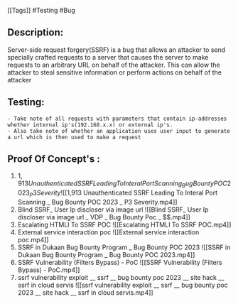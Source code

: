 [[Tags]] #Testing #Bug 

## Description:

Server-side request forgery(SSRF) is a bug that allows an attacker to send specially crafted requests to a server that causes the server to make requests to an arbitrary URL on behalf of the attacker.
This can allow the attacker to steal sensitive information or perform actions on behalf of the attacker


## Testing:
	- Take note of all requests with parameters that contain ip-addresses whether internal ip's(192.168.x.x) or external ip's.
	- Also take note of whether an application uses user input to generate a url which is then used to make a request


## Proof Of Concept's :

1. $1,913 Unauthenticated SSRF Leading To Interal Port Scanning _ Bug Bounty POC 2023 _ P3 Severity ![[$1,913 Unauthenticated SSRF Leading To Interal Port Scanning _ Bug Bounty POC 2023 _ P3 Severity.mp4]]
2. Blind SSRF_ User Ip discloser via image url ![[Blind SSRF_ User Ip discloser via image url _ VDP _ Bug Bounty Poc _ $$.mp4]]
3. Escalating HTMLI To SSRF POC ![[Escalating HTMLI To SSRF POC.mp4]]
4. External service interaction poc ![[External service interaction poc.mp4]]
5. SSRF in Dukaan Bug Bounty Program _ Bug Bounty POC 2023 ![[SSRF in Dukaan Bug Bounty Program _ Bug Bounty POC 2023.mp4]]
6. SSRF Vulnerability (Filters Bypass) - PoC ![[SSRF Vulnerability (Filters Bypass) - PoC.mp4]]
7. ssrf vulnerability exploit __ ssrf __ bug bounty poc 2023 __ site hack __ ssrf in cloud servis ![[ssrf vulnerability exploit __ ssrf __ bug bounty poc 2023 __ site hack __ ssrf in cloud servis.mp4]]




















































